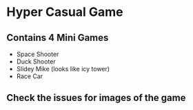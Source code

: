 <h1> Hyper Casual Game </h1>


 <h2 >Contains 4 Mini Games</h2>
<ul>
  <li>Space Shooter</li>
  <li>Duck Shooter</li>
  <li>Slidey Mike (looks like icy tower)</li>
  <li>Race Car </li>
  </ul>
  
  <h2>Check the issues for images  of the game</h2>
